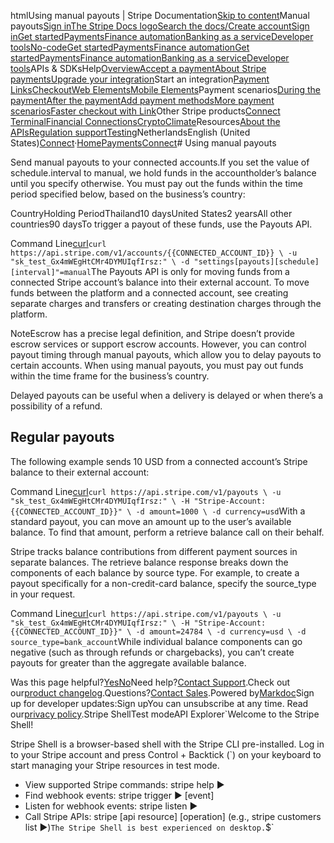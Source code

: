 htmlUsing manual payouts | Stripe Documentation[Skip to content](#main-content)Manual payouts[Sign in](https://dashboard.stripe.com/login?redirect=https%3A%2F%2Fdocs.stripe.com%2Fconnect%2Fmanual-payouts)[The Stripe Docs logo](/)[Search the docs/](#)[Create account](https://dashboard.stripe.com/register/connect)[Sign in](https://dashboard.stripe.com/login?redirect=https%3A%2F%2Fdocs.stripe.com%2Fconnect%2Fmanual-payouts)[Get started](/get-started)[Payments](/payments)[Finance automation](/finance-automation)[Banking as a service](/financial-services)[Developer tools](/development)[No-code](/no-code)[Get started](/get-started)[Payments](/payments)[Finance automation](/finance-automation)[](#)[Get started](/get-started)[Payments](/payments)[Finance automation](/finance-automation)[Banking as a service](/financial-services)[Developer tools](/development)[](#)APIs & SDKsHelp[Overview](/docs/payments)[Accept a payment](#)[About Stripe payments](#)[Upgrade your integration](/docs/payments/upgrades)Start an integration[Payment Links](#)[Checkout](#)[Web Elements](#)[Mobile Elements](#)Payment scenarios[During the payment](#)[After the payment](#)[Add payment methods](#)[More payment scenarios](#)[Faster checkout with Link](#)Other Stripe products[Connect](#)
[Terminal](#)[Financial Connections](#)[Crypto](#)[Climate](#)Resources[About the APIs](#)[Regulation support](#)[Testing](/docs/testing)NetherlandsEnglish (United States)[](#)[](#)[Connect](/connect)·[Home](/docs)[Payments](/docs/payments)[Connect](/docs/connect)# Using manual payouts

Send manual payouts to your connected accounts.If you set the value of schedule.interval to manual, we hold funds in the accountholder’s balance until you specify otherwise. You must pay out the funds within the time period specified below, based on the business’s country:

CountryHolding PeriodThailand10 daysUnited States2 yearsAll other countries90 daysTo trigger a payout of these funds, use the Payouts API.

Command Line[curl](#)`curl https://api.stripe.com/v1/accounts/{{CONNECTED_ACCOUNT_ID}} \
  -u "sk_test_Gx4mWEgHtCMr4DYMUIqfIrsz:" \
  -d "settings[payouts][schedule][interval]"=manual`The Payouts API is only for moving funds from a connected Stripe account’s balance into their external account. To move funds between the platform and a connected account, see creating separate charges and transfers or creating destination charges through the platform.

NoteEscrow has a precise legal definition, and Stripe doesn’t provide escrow services or support escrow accounts. However, you can control payout timing through manual payouts, which allow you to delay payouts to certain accounts. When using manual payouts, you must pay out funds within the time frame for the business’s country.

Delayed payouts can be useful when a delivery is delayed or when there’s a possibility of a refund.

## Regular payouts

The following example sends 10 USD from a connected account’s Stripe balance to their external account:

Command Line[curl](#)`curl https://api.stripe.com/v1/payouts \
  -u "sk_test_Gx4mWEgHtCMr4DYMUIqfIrsz:" \
  -H "Stripe-Account: {{CONNECTED_ACCOUNT_ID}}" \
  -d amount=1000 \
  -d currency=usd`With a standard payout, you can move an amount up to the user’s available balance. To find that amount, perform a retrieve balance call on their behalf.

Stripe tracks balance contributions from different payment sources in separate balances. The retrieve balance response breaks down the components of each balance by source type. For example, to create a payout specifically for a non-credit-card balance, specify the source_type in your request.

Command Line[curl](#)`curl https://api.stripe.com/v1/payouts \
  -u "sk_test_Gx4mWEgHtCMr4DYMUIqfIrsz:" \
  -H "Stripe-Account: {{CONNECTED_ACCOUNT_ID}}" \
  -d amount=24784 \
  -d currency=usd \
  -d source_type=bank_account`While individual balance components can go negative (such as through refunds or chargebacks), you can’t create payouts for greater than the aggregate available balance.

Was this page helpful?[Yes](#)[No](#)Need help?[Contact Support](https://support.stripe.com/).Check out our[product changelog](https://stripe.com/blog/changelog).Questions?[Contact Sales](https://stripe.com/contact/sales).Powered by[Markdoc](https://markdoc.dev)Sign up for developer updates:Sign upYou can unsubscribe at any time. Read our[privacy policy](https://stripe.com/privacy).Stripe ShellTest modeAPI Explorer[](https://stripe.com/docs/stripe-cli#install)`Welcome to the Stripe Shell!

Stripe Shell is a browser-based shell with the Stripe CLI pre-installed. Log in to your
Stripe account and press Control + Backtick (`) on your keyboard to start managing your Stripe
resources in test mode.

- View supported Stripe commands: stripe help ▶️
- Find webhook events: stripe trigger ▶️ [event]
- Listen for webhook events: stripe listen ▶
- Call Stripe APIs: stripe [api resource] [operation] (e.g., stripe customers list ▶️)`The Stripe Shell is best experienced on desktop.`$`